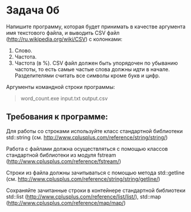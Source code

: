 # Задача 0б
Напишите программу, которая будет принимать в качестве аргумента имя текстового файла, и выводить CSV файл (http://ru.wikipedia.org/wiki/CSV) с колонками:
1. Слово.
2. Частота.
3. Частота (в %).
CSV файл должен быть упорядочен по убыванию частоты, то есть самые частые слова
должны идти в начале. Разделителями считать все символы кроме букв и цифр.


Аргументы командной строки программы:
> word_count.exe input.txt output.csv

## Требования к программе:

Для работы со строками используйте класс стандартной библиотеки std::string (см. http://www.cplusplus.com/reference/string/string/) 

Работа с файлами должна осуществляться с помощью классов стандартной библиотеки из модуля fstream (http://www.cplusplus.com/reference/fstream/)

Строки из файла должны зачитываться с помощью метода std::getline (см. http://www.cplusplus.com/reference/string/string/getline/)

Сохраняйте зачитанные строки в контейнере стандартной библиотеки std::list (http://www.cplusplus.com/reference/list/list/), std::map (http://www.cplusplus.com/reference/map/map/)
